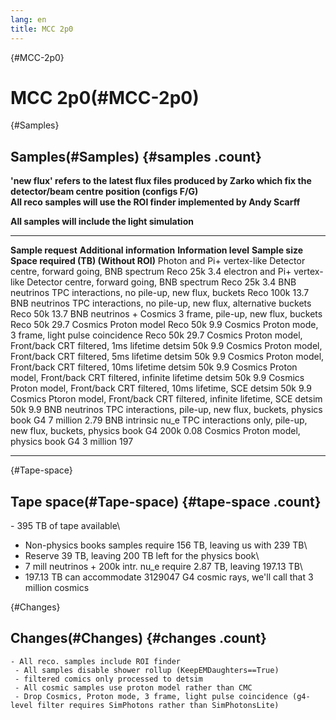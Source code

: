 ```yaml
---
lang: en
title: MCC 2p0
---
```


{#MCC-2p0}

MCC 2p0(#MCC-2p0)
==================================

{#Samples}

Samples(#Samples) {#samples .count}
----------------------------------

**\'new flux\' refers to the latest flux files produced by Zarko which
fix the detector/beam centre position (configs F/G)**\
**All reco samples will use the ROI finder implemented by Andy Scarff**

**All samples will include the light simulation**

  ------------------------------ ----------------------------------------------------------------- ----------------------- ----------------- ---------------------------------------
  **Sample request**             **Additional information**                                        **Information level**   **Sample size**   **Space required (TB) (Without ROI)**
  Photon and Pi+ vertex-like     Detector centre, forward going, BNB spectrum                      Reco                    25k               3.4
  electron and Pi+ vertex-like   Detector centre, forward going, BNB spectrum                      Reco                    25k               3.4
  BNB neutrinos                  TPC interactions, no pile-up, new flux, buckets                   Reco                    100k              13.7
  BNB neutrinos                  TPC interactions, no pile-up, new flux, alternative buckets       Reco                    50k               13.7
  BNB neutrinos + Cosmics        3 frame, pile-up, new flux, buckets                               Reco                    50k               29.7
  Cosmics                        Proton model                                                      Reco                    50k               9.9
  Cosmics                        Proton mode, 3 frame, light pulse coincidence                     Reco                    50k               29.7
  Cosmics                        Proton model, Front/back CRT filtered, 1ms lifetime               detsim                  50k               9.9
  Cosmics                        Proton model, Front/back CRT filtered, 5ms lifetime               detsim                  50k               9.9
  Cosmics                        Proton model, Front/back CRT filtered, 10ms lifetime              detsim                  50k               9.9
  Cosmics                        Proton model, Front/back CRT filtered, infinite lifetime          detsim                  50k               9.9
  Cosmics                        Proton model, Front/back CRT filtered, 10ms lifetime, SCE         detsim                  50k               9.9
  Cosmics                        Ptoron model, Front/back CRT filtered, infinite lifetime, SCE     detsim                  50k               9.9
  BNB neutrinos                  TPC interactions, pile-up, new flux, buckets, physics book        G4                      7 million         2.79
  BNB intrinsic nu\_e            TPC interactions only, pile-up, new flux, buckets, physics book   G4                      200k              0.08
  Cosmics                        Proton model, physics book                                        G4                      3 million         197
  ------------------------------ ----------------------------------------------------------------- ----------------------- ----------------- ---------------------------------------

{#Tape-space}

Tape space(#Tape-space) {#tape-space .count}
----------------------------------------

\- 395 TB of tape available\
- Non-physics books samples require 156 TB, leaving us with 239 TB\
- Reserve 39 TB, leaving 200 TB left for the physics book\
- 7 mill neutrinos + 200k intr. nu\_e require 2.87 TB, leaving 197.13
TB\
- 197.13 TB can accommodate 3129047 G4 cosmic rays, we\'ll call that 3
million cosmics

{#Changes}

Changes(#Changes) {#changes .count}
----------------------------------

    - All reco. samples include ROI finder
     - All samples disable shower rollup (KeepEMDaughters==True)
     - filtered comics only processed to detsim
     - All cosmic samples use proton model rather than CMC
     - Drop Cosmics, Proton mode, 3 frame, light pulse coincidence (g4-level filter requires SimPhotons rather than SimPhotonsLite)
